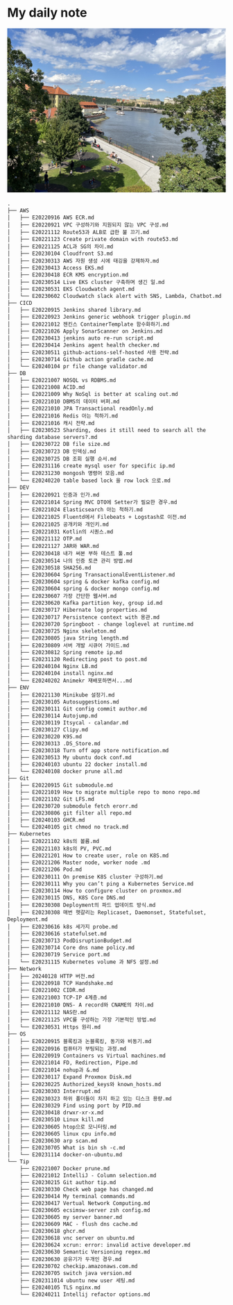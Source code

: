 # My daily note    
![main](./.images/main.jpg)    

    .
    ├── AWS
    │   ├── E20220916 AWS ECR.md
    │   ├── E20220921 VPC 구성하기와 지원되지 않는 VPC 구성.md
    │   ├── E20221112 Route53과 ALB로 급한 불 끄기.md
    │   ├── E20221123 Create private domain with route53.md
    │   ├── E20221125 ACL과 SG의 차이.md
    │   ├── E20230104 Cloudfront S3.md
    │   ├── E20230313 AWS 자원 생성 시에 태깅을 강제하자.md
    │   ├── E20230413 Access EKS.md
    │   ├── E20230418 ECR KMS encryption.md
    │   ├── E20230514 Live EKS cluster 구축하며 생긴 일.md
    │   ├── E20230531 EKS Cloudwatch agent.md
    │   └── E20230602 Cloudwatch slack alert with SNS, Lambda, Chatbot.md
    ├── CICD
    │   ├── E20220915 Jenkins shared library.md
    │   ├── E20220923 Jenkins generic webhook trigger plugin.md
    │   ├── E20221012 젠킨스 ContainerTemplate 함수화하기.md
    │   ├── E20221026 Apply SonarScanner on Jenkins.md
    │   ├── E20230413 jenkins auto re-run script.md
    │   ├── E20230414 Jenkins agent health checker.md
    │   ├── E20230511 github-actions-self-hosted 사용 전략.md
    │   ├── E20230714 Github action gradle cache.md
    │   └── E20240104 pr file change validator.md
    ├── DB
    │   ├── E20221007 NOSQL vs RDBMS.md
    │   ├── E20221008 ACID.md
    │   ├── E20221009 Why NoSql is better at scaling out.md
    │   ├── E20221010 DBMS의 데이터 버퍼.md
    │   ├── E20221010 JPA Transactional readOnly.md
    │   ├── E20221016 Redis 아는 척하기.md
    │   ├── E20221016 캐시 전략.md
    │   ├── E20230523 Sharding, does it still need to search all the sharding database servers?.md
    │   ├── E20230722 DB file size.md
    │   ├── E20230723 DB 인덱싱.md
    │   ├── E20230725 DB 조회 실행 순서.md
    │   ├── E20231116 create mysql user for specific ip.md
    │   ├── E20231230 mongosh 명령어 모음.md
    │   └── E20240220 table based lock 을 row lock 으로.md
    ├── DEV
    │   ├── E20220921 인증과 인가.md
    │   ├── E20221014 Spring MVC DTO에 Setter가 필요한 경우.md
    │   ├── E20221024 Elasticsearch 아는 척하기.md
    │   ├── E20221025 Fluentd에서 Filebeats + Logstash로 이전.md
    │   ├── E20221025 공개키와 개인키.md
    │   ├── E20221031 Kotlin의 시퀀스.md
    │   ├── E20221112 OTP.md
    │   ├── E20221127 JAR와 WAR.md
    │   ├── E20230418 내가 써본 부하 테스트 툴.md
    │   ├── E20230514 나의 인증 토큰 관리 방법.md
    │   ├── E20230518 SHA256.md
    │   ├── E20230604 Spring TransactionalEventListener.md
    │   ├── E20230604 spring & docker kafka config.md
    │   ├── E20230604 spring & docker mongo config.md
    │   ├── E20230607 가장 간단한 웹서버.md
    │   ├── E20230620 Kafka partition key, group id.md
    │   ├── E20230717 Hibernate log properties.md
    │   ├── E20230717 Persistence context with 용관.md
    │   ├── E20230720 Springboot - change loglevel at runtime.md
    │   ├── E20230725 Nginx skeleton.md
    │   ├── E20230805 java String length.md
    │   ├── E20230809 서버 개발 시큐어 가이드.md
    │   ├── E20230812 Spring remote ip.md
    │   ├── E20231120 Redirecting post to post.md
    │   ├── E20240104 Nginx LB.md
    │   ├── E20240104 install nginx.md
    │   └── E20240202 Animekr 재배포하면서...md
    ├── ENV
    │   ├── E20221130 Minikube 설정기.md
    │   ├── E20230105 Autosuggestions.md
    │   ├── E20230111 Git config commit author.md
    │   ├── E20230114 Autojump.md
    │   ├── E20230119 Itsycal - calandar.md
    │   ├── E20230127 Clipy.md
    │   ├── E20230220 K9S.md
    │   ├── E20230313 .DS_Store.md
    │   ├── E20230318 Turn off app store notification.md
    │   ├── E20230513 My ubuntu dock conf.md
    │   ├── E20240103 ubuntu 22 docker install.md
    │   └── E20240108 docker prune all.md
    ├── Git
    │   ├── E20220915 Git submodule.md
    │   ├── E20221019 How to migrate multiple repo to mono repo.md
    │   ├── E20221102 Git LFS.md
    │   ├── E20230720 submodule fetch erorr.md
    │   ├── E20230806 git filter all repo.md
    │   ├── E20240103 GHCR.md
    │   └── E20240105 git chmod no track.md
    ├── Kubernetes
    │   ├── E20221102 k8s의 볼륨.md
    │   ├── E20221103 k8s의 PV, PVC.md
    │   ├── E20221201 How to create user, role on K8S.md
    │   ├── E20221206 Master node, worker node .md
    │   ├── E20221206 Pod.md
    │   ├── E20230111 On premise K8S cluster 구성하기.md
    │   ├── E20230111 Why you can’t ping a Kubernetes Service.md
    │   ├── E20230114 How to configure cluster on proxmox.md
    │   ├── E20230115 DNS, K8S Core DNS.md
    │   ├── E20230308 Deployment의 파드 업데이트 방식.md
    │   ├── E20230308 매번 헷갈리는 Replicaset, Daemonset, Statefulset, Deployment.md
    │   ├── E20230616 k8s 세가지 probe.md
    │   ├── E20230616 statefulset.md
    │   ├── E20230713 PodDisruptionBudget.md
    │   ├── E20230714 Core dns name policy.md
    │   ├── E20230719 Service port.md
    │   └── E20231115 Kubernetes volume 과 NFS 설정.md
    ├── Network
    │   ├── 20240128 HTTP 버전.md
    │   ├── E20220918 TCP Handshake.md
    │   ├── E20221002 CIDR.md
    │   ├── E20221003 TCP-IP 4계층.md
    │   ├── E20221010 DNS- A record와 CNAME의 차이.md
    │   ├── E20221112 NAS란.md
    │   ├── E20221125 VPC를 구성하는 가장 기본적인 방법.md
    │   └── E20230531 Https 원리.md
    ├── OS
    │   ├── E20220915 블록킹과 논블록킹, 동기와 비동기.md
    │   ├── E20220916 컴퓨터가 부팅되는 과정.md
    │   ├── E20220919 Containers vs Virtual machines.md
    │   ├── E20221014 FD, Redirection, Pipe.md
    │   ├── E20221014 nohup과 &.md
    │   ├── E20230117 Expand Proxmox Disk.md
    │   ├── E20230225 Authorized_keys와 known_hosts.md
    │   ├── E20230303 Interrupt.md
    │   ├── E20230323 하위 폴더들이 차지 하고 있는 디스크 용량.md
    │   ├── E20230329 Find using port by PID.md
    │   ├── E20230418 drwxr-xr-x.md
    │   ├── E20230510 Linux kill.md
    │   ├── E20230605 htop으로 모니터링.md
    │   ├── E20230605 linux cpu info.md
    │   ├── E20230630 arp scan.md
    │   ├── E20230705 What is bin sh -c.md
    │   └── E20231114 docker-on-ubuntu.md
    └── Tip
        ├── E20221007 Docker prune.md
        ├── E20221012 IntelliJ - Column selection.md
        ├── E20230215 Git author tip.md
        ├── E20230330 Check web page has changed.md
        ├── E20230414 My terminal commands.md
        ├── E20230417 Vertual Network Computing.md
        ├── E20230605 ecsimsw-server zsh config.md
        ├── E20230605 my server banner.md
        ├── E20230609 MAC - flush dns cache.md
        ├── E20230618 ghcr.md
        ├── E20230618 vnc server on ubuntu.md
        ├── E20230624 xcrun: error: invalid active developer.md
        ├── E20230630 Semantic Versioning regex.md
        ├── E20230630 공유기가 두개인 경우.md
        ├── E20230702 checkip.amazonaws.com.md
        ├── E20230705 switch java version.md
        ├── E202311014 ubuntu new user 세팅.md
        ├── E20240105 TLS nginx.md
        └── E20240211 Intellij refactor options.md
